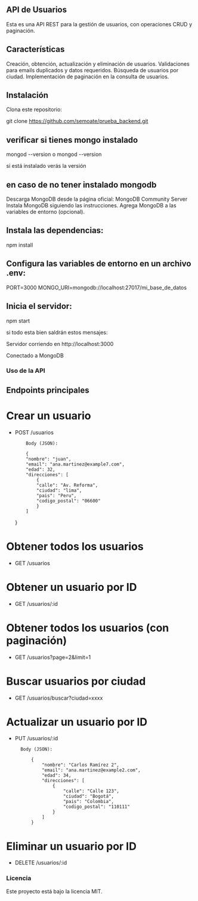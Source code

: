 ## API de Usuarios

Esta es una API REST para la gestión de usuarios, con operaciones CRUD y paginación.

## Características

Creación, obtención, actualización y eliminación de usuarios.
Validaciones para emails duplicados y datos requeridos.
Búsqueda de usuarios por ciudad.
Implementación de paginación en la consulta de usuarios.

## Instalación

Clona este repositorio:

git clone https://github.com/semoate/prueba_backend.git

## verificar si tienes mongo instalado
mongod --version
o mongod --version

si está instalado verás la versión

## en caso de no tener instalado mongodb

Descarga MongoDB desde la página oficial: MongoDB Community Server
Instala MongoDB siguiendo las instrucciones.
Agrega MongoDB a las variables de entorno (opcional).

## Instala las dependencias:

npm install

## Configura las variables de entorno en un archivo .env:

PORT=3000
MONGO_URI=mongodb://localhost:27017/mi_base_de_datos

## Inicia el servidor:

npm start

si todo esta bien saldrán estos mensajes:

 Servidor corriendo en http://localhost:3000
 
 Conectado a MongoDB


### Uso de la API

## Endpoints principales

# Crear un usuario

- POST /usuarios

          Body (JSON):

          {
          "nombre": "juan",
          "email": "ana.martinez@example7.com",
          "edad": 32,
          "direcciones": [
              {
              "calle": "Av. Reforma",
              "ciudad": "lima",
              "pais": "Peru",
              "codigo_postal": "06600"
              }
          ]

  }

# Obtener todos los usuarios

- GET /usuarios

# Obtener un usuario por ID

- GET /usuarios/:id

# Obtener todos los usuarios (con paginación)

- GET /usuarios?page=2&limit=1

# Buscar usuarios por ciudad

- GET /usuarios/buscar?ciudad=xxxx

# Actualizar un usuario por ID

- PUT /usuarios/:id

        Body (JSON):

            {
                "nombre": "Carlos Ramírez 2",
                "email": "ana.martinez@example2.com",
                "edad": 34,
                "direcciones": [
                    {
                        "calle": "Calle 123",
                        "ciudad": "Bogotá",
                        "pais": "Colombia",
                        "codigo_postal": "110111"
                    }
                ]
            }

# Eliminar un usuario por ID

- DELETE /usuarios/:id

### Licencia

Este proyecto está bajo la licencia MIT.
